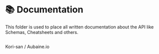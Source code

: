 # 📚 Documentation
This folder is used to place all written documentation about the API like Schemas, Cheatsheets and others.

##
Kori-san / Aubaine.io
